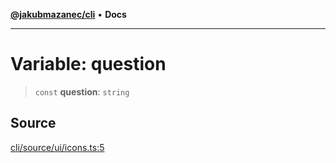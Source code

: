 [**@jakubmazanec/cli**](../../../README.md) • **Docs**

---

# Variable: question

> `const` **question**: `string`

## Source

[cli/source/ui/icons.ts:5](https://github.com/jakubmazanec/js-tools/blob/d8fb2f4f9576baa170e480eea0b247af3afdcd86/packages/cli/source/ui/icons.ts#L5)
